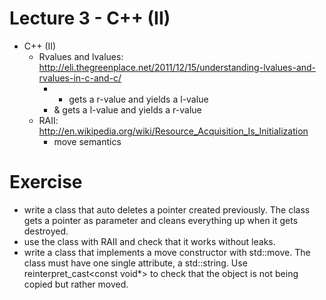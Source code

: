 # Lecture 3 - C++ (II)

- C++ (II)
    - Rvalues and lvalues: 
      http://eli.thegreenplace.net/2011/12/15/understanding-lvalues-and-rvalues-in-c-and-c/
        - * gets a r-value and yields a l-value
        - & gets a l-value and yields a r-value
    - RAII: http://en.wikipedia.org/wiki/Resource_Acquisition_Is_Initialization
        - move semantics


# Exercise

- write a class that auto deletes a pointer created previously. The class gets a pointer as 
  parameter and cleans everything up when it gets destroyed.
- use the class with RAII and check that it works without leaks.
- write a class that implements a move constructor with std::move. The class must have one single 
  attribute, a std::string. Use reinterpret_cast<const void*> to check that the object is not being
  copied but rather moved.
